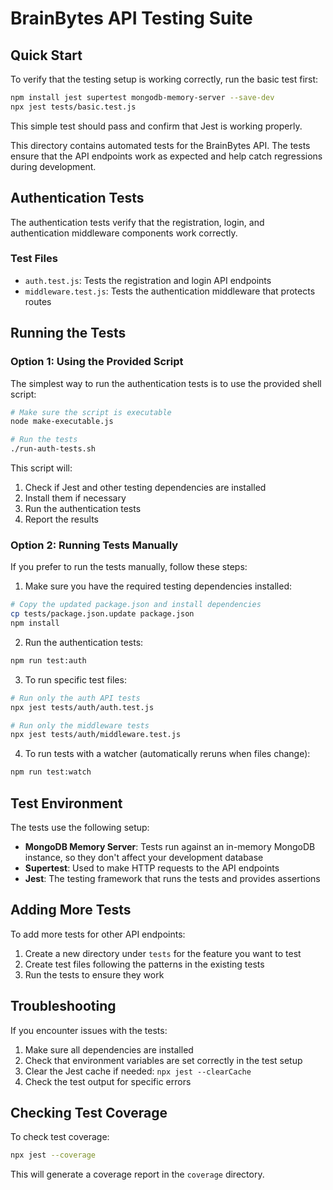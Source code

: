 # BrainBytes API Testing Suite

## Quick Start

To verify that the testing setup is working correctly, run the basic test first:

```bash
npm install jest supertest mongodb-memory-server --save-dev
npx jest tests/basic.test.js
```

This simple test should pass and confirm that Jest is working properly.

This directory contains automated tests for the BrainBytes API. The tests ensure that the API endpoints work as expected and help catch regressions during development.

## Authentication Tests

The authentication tests verify that the registration, login, and authentication middleware components work correctly.

### Test Files

- `auth.test.js`: Tests the registration and login API endpoints
- `middleware.test.js`: Tests the authentication middleware that protects routes

## Running the Tests

### Option 1: Using the Provided Script

The simplest way to run the authentication tests is to use the provided shell script:

```bash
# Make sure the script is executable
node make-executable.js

# Run the tests
./run-auth-tests.sh
```

This script will:
1. Check if Jest and other testing dependencies are installed
2. Install them if necessary
3. Run the authentication tests
4. Report the results

### Option 2: Running Tests Manually

If you prefer to run the tests manually, follow these steps:

1. Make sure you have the required testing dependencies installed:

```bash
# Copy the updated package.json and install dependencies
cp tests/package.json.update package.json
npm install
```

2. Run the authentication tests:

```bash
npm run test:auth
```

3. To run specific test files:

```bash
# Run only the auth API tests
npx jest tests/auth/auth.test.js

# Run only the middleware tests
npx jest tests/auth/middleware.test.js
```

4. To run tests with a watcher (automatically reruns when files change):

```bash
npm run test:watch
```

## Test Environment

The tests use the following setup:

- **MongoDB Memory Server**: Tests run against an in-memory MongoDB instance, so they don't affect your development database
- **Supertest**: Used to make HTTP requests to the API endpoints
- **Jest**: The testing framework that runs the tests and provides assertions

## Adding More Tests

To add more tests for other API endpoints:

1. Create a new directory under `tests` for the feature you want to test
2. Create test files following the patterns in the existing tests
3. Run the tests to ensure they work

## Troubleshooting

If you encounter issues with the tests:

1. Make sure all dependencies are installed
2. Check that environment variables are set correctly in the test setup
3. Clear the Jest cache if needed: `npx jest --clearCache`
4. Check the test output for specific errors

## Checking Test Coverage

To check test coverage:

```bash
npx jest --coverage
```

This will generate a coverage report in the `coverage` directory.

